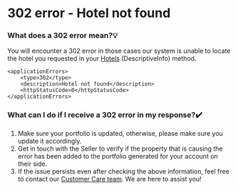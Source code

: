 ﻿---
sidebar_position: 14
---

# 302 error - Hotel not found


### What does a 302 error mean?💡
You will encounter a 302 error in those cases our system is unable to locate the hotel you requested in your [Hotels](https://knowledge.travelgate.com/hotel-x-development-hotels) (DescriptiveInfo) method.
```
<applicationErrors>
    <type>302</type>
    <description>Hotel not found</description>
    <httpStatusCode>0</httpStatusCode>
</applicationErrors>
```

### What can I do if I receive a 302 error in my response?✔️
1. Make sure your portfolio is updated, otherwise, please make sure you update it accordingly.
1. Get in touch with the Seller to verify if the property that is causing the error has been added to the portfolio generated for your account on their side.
1. If the issue persists even after checking the above information, feel free to contact our [Customer Care team](https://app.travelgatex.com/tickets). We are here to assist you!

